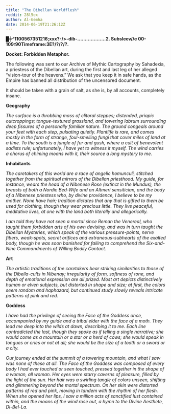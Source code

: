 ```yaml
---
title: "The Dibellan Worldflesh"
reddit: 28l5ex
author: Al-Gemha
date: 2014-06-19T21:26:12Z
---
```


**█╪^1100567351216;xxx?-/&gt;-dib-...................2. Subsleev//e 00-109:90Timeframe:3E?/?/?/?.** 

**Docket: Forbidden Metaphor.**

The following was sent to our Archive of Mythic Cartography by Sahadexia, a priestess of the Dibellan art, during the first and last leg of her alleged “vision-tour of the heavens.” We ask that you keep it in safe hands, as the Empire has banned all distribution of the uncensored document. 

It should be taken with a grain of salt, as she is, by all accounts, completely insane.

**Geography**

*The surface is a throbbing mass of clitoral steppes; distended, priapic outcroppings; tongue-textured grassland, and towering labrum surrounding deep fissures of a personally familiar nature. The ground congeals around your feet with each step, pulsating quietly. Plantlife is rare, and comes mostly in the form of strange, foul-smelling fungi that cover miles of land at a time. To the south is a jungle of fur and gush, where a cult of benevolent sadists rule; unfortunately, I have yet to witness it myself. The wind carries a chorus of chiming moans with it, their source a long mystery to me.*

**Inhabitants**

*The caretakers of this world are a race of angelic homunculi, stitched together from the spiritual mirrors of the Dibellan priesthood. My guide, for instance, wears the head of a Nibenese Rose (extinct in the Mundus), the breasts of both a Nordic Bed-Wife and an Altmeri sensitician, and the body of a Nibenese priestess who, by divine providence, I believe to be my mother. None have hair; tradition dictates that any that is gifted to them be used for clothing, though they wear precious little. They live peaceful, meditative lives, at one with the land both literally and allegorically.*

*I am told they have not seen a mortal since Reman the Venereal, who taught them forbidden arts of his own devising, and was in turn taught the Dibellan Mysteries, which speak of the various pressure-points, nerve fibers, weak-spots, secret orifices and extraneous-subhearts of the exalted body, though he was soon banished for failing to comprehend the Six-and-Nine Commandments of Willing Bodily Contact.*

**Art**

*The artistic traditions of the caretakers bear striking similarities to those of the Dibella-cults in Nibenay; irregularity of form, softness of tone, and depth of emotional expression are all prized. Most art depicts distinctively human or elven subjects, but distorted in shape and size; at first, the colors seem random and haphazard, but continued study slowly reveals intricate patterns of pink and red.*

**Goddess**

*I have had the privilege of seeing the Face of the Goddess once, accompanied by my guide and a tribal elder with the face of a moth. They lead me deep into the wilds at dawn, describing it to me. Each line contradicted the last, though they spoke as if telling a single narrative; she would come as a mountain or a star or a herd of cows; she would speak in tongues or cries or not at all; she would be the size of a tooth or a sword or a city.* 

*Our journey ended at the summit of a towering mountain, and what I saw was none of these at all.
The Face of the Goddess was composed of every body I had ever touched or seen touched, pressed together in the shape of a woman, all woman. Her eyes were starry caverns of pleasure, filled by the light of the sun. Her hair was a swirling tangle of colors unseen, shifting and glimmering beyond the mortal spectrum. On her skin were distorted patterns of red and pink, moving in tandem with the rhythm of her flesh. When she opened her lips, I saw a million acts of sanctified lust contained within, and the moans of the wind rose out, a hymn to the Divine Aesthete, Di-Bel-La.*


